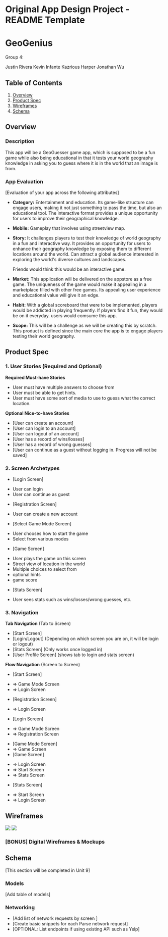Original App Design Project - README Template
===

# GeoGenius
Group 4: 

Justin Rivera
Kevin Infante
Kazrious Harper
Jonathan Wu 

## Table of Contents

1. [Overview](#Overview)
2. [Product Spec](#Product-Spec)
3. [Wireframes](#Wireframes)
4. [Schema](#Schema)

## Overview

### Description

This app will be a GeoGuesser game app, which is supposed to be a fun game while also being educational in that it tests your world geography knowledge in asking you to guess where it is in the world that an image is from.

### App Evaluation

[Evaluation of your app across the following attributes]
- **Category:**
Entertainment and education. Its game-like structure can engage users, making it not just something to pass the time, but also an educational tool. The interactive format provides a unique opportunity for users to improve their geographical knowledge.
- **Mobile:**
Gameplay that involves using streetview map.
    
- **Story:**
It challenges players to test their knowledge of world geography in a fun and interactive way. It provides an opportunity for users to enhance their geography knowledge by exposing them to different locations around the world. Can attract a global audience interested in exploring the world's diverse cultures and landscapes.
    
    Friends would think this would be an interactive game.
- **Market:**
This application will be delivered on the appstore as a free game. The uniqueness of the game would make it appealing in a marketplace filled with other free games. Its appealing user experience and educational value will give it an edge.
- **Habit:**
With a global scoreboard that were to be implemented, players would be
addicted in playing frequently. If players find it fun, they would be on it
everyday. users would comsume this app.
- **Scope:**
This will be a challenge as we will be creating this by scratch. This product is defined since the main core the app is to engage players testing their world geography.

## Product Spec

### 1. User Stories (Required and Optional)

**Required Must-have Stories**

* User must have multiple answers to choose from
* User must be able to get hints.
* User must have some sort of media to use to guess what the correct location.

**Optional Nice-to-have Stories**

* [User can create an account]
* [User can login to an account]
* [User can logout of an account]
* [User has a record of wins/losses]
* [User has a record of wrong guesses]
* [User can continue as a guest without logging in. Progress will not be saved]

### 2. Screen Archetypes

- [Login Screen]
* User can login
* User can continue as guest
- [Registration Screen]
* User can create a new account
- [Select Game Mode Screen]
* User chooses how to start the game
* Select from various modes
- [Game Screen]
* User plays the game on this screen
* Street view of location in the world
* Multiple choices to select from
* optional hints
* game score
- [Stats Screen]
* User sees stats such as wins/losses/wrong guesses, etc.

### 3. Navigation

**Tab Navigation** (Tab to Screen)

* [Start Screen]
* [Login/Logout] (Depending on which screen you are on, it will be login or logout)
* [Stats Screen] (Only works once logged in)
*  [User Profile Screen] (shows tab to login and stats screen)


**Flow Navigation** (Screen to Screen)

- [Start Screen]
* => Game Mode Screen
* => Login Screen
- [Registration Screen]
* => Login Screen
- [Login Screen]
* => Game Mode Screen
* => Registration Screen
- [Game Mode Screen]
- => Game Screen
- [Game Screen]
* => Login Screen
* => Start Screen
* => Stats Screen
- [Stats Screen]
* => Start Screen
* => Login Screen



## Wireframes
![](https://hackmd.io/_uploads/BJvZgCSMp.png)
![](https://hackmd.io/_uploads/Hykfg0rGp.png)



### [BONUS] Digital Wireframes & Mockups


## Schema 

[This section will be completed in Unit 9]

### Models

[Add table of models]

### Networking

- [Add list of network requests by screen ]
- [Create basic snippets for each Parse network request]
- [OPTIONAL: List endpoints if using existing API such as Yelp]
